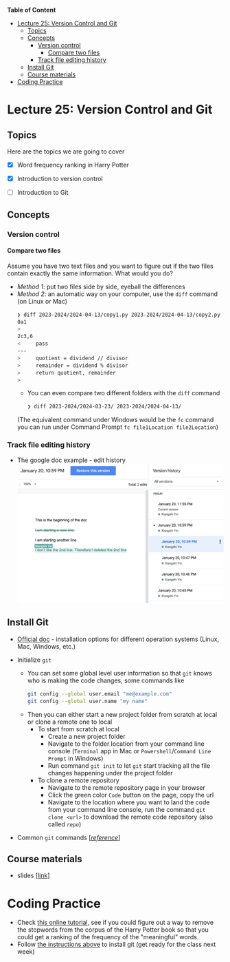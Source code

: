 
**Table of Content**
- [Lecture 25: Version Control and Git](#lecture-25-version-control-and-git)
  - [Topics](#topics)
  - [Concepts](#concepts)
    - [Version control](#version-control)
      - [Compare two files](#compare-two-files)
    - [Track file editing history](#track-file-editing-history)
  - [Install Git](#install-git)
  - [Course materials](#course-materials)
- [Coding Practice](#coding-practice)

# Lecture 25: Version Control and Git

## Topics
Here are the topics we are going to cover
* [x] Word frequency ranking in Harry Potter
* [x] Introduction to version control
* [ ] Introduction to Git


## Concepts
###  Version control
####  Compare two files
Assume you have two text files and you want to figure out if the two files contain exactly the same information. What would you do?
* *Method 1*: put two files side by side, eyeball the differences
* *Method 2*: an automatic way on your computer, use the `diff` command (on Linux or Mac)
    ```sh
    ❯ diff 2023-2024/2024-04-13/copy1.py 2023-2024/2024-04-13/copy2.py
    0a1
    >
    2c3,6
    <     pass
    ---
    >     quotient = dividend // divisor
    >     remainder = dividend % divisor
    >     return quotient, remainder
    >
    ```
  * You can even compare two different folders with the `diff` command
    ```sh
    ❯ diff 2023-2024/2024-03-23/ 2023-2024/2024-04-13/
    ```
  (The equivalent command under Windows would be the `fc` command you can run under Command Prompt `fc file1Location file2Location`)
###  Track file editing history
* The google doc example - edit history
![](./version_history_google_doc.png)

##  Install Git
* [Official doc](https://git-scm.com/book/en/v2/Getting-Started-Installing-Git) - installation options for different operation systems (Linux, Mac, Windows, etc.)
* Initialize `git`
  * You can set some global level user information so that `git` knows who is making the code changes, some commands like 
    ```sh
    git config --global user.email "me@example.com"
    git config --global user.name "my name"
    ```
  * Then you can either start a new project folder from scratch at local or clone a remote one to local
    * To start from scratch at local
      * Create a new project folder
      * Navigate to the folder location from your command line console (`Terminal` app in Mac or `Powershell`/`Command Line Prompt` in Windows)
      * Run command `git init` to let `git` start tracking all the file changes happening under the project folder
    * To clone a remote repository
      * Navigate to the remote repository page in your browser
      * Click the green color `Code` button on the page, copy the url
      * Navigate to the location where you want to land the code from your command line console, run the command `git clone <url>` to download the remote code repository (also called *`repo`*)

* Common `git` commands  [[*reference*](http://guides.beanstalkapp.com/version-control/common-git-commands.html)]

## Course materials
* slides [[link](https://docs.google.com/presentation/d/1V3UgsJ_vXLN_qYO2Xe-VDvUkvW_6z8zKf4HqK8BzfAQ/edit?usp=sharing)]

# Coding Practice
* Check [this online tutorial](https://www.geeksforgeeks.org/removing-stop-words-nltk-python/), see if you could figure out a way to remove the stopwords from the corpus of the Harry Potter book so that you could get a ranking of the frequency of the "meaningful" words.
* Follow [the instructions above](#install-git) to install git (get ready for the class next week) 

